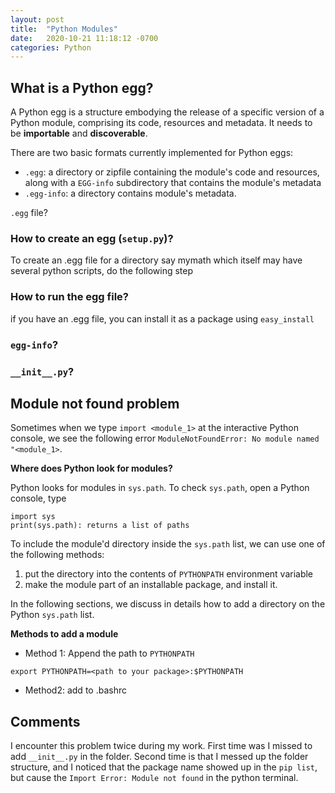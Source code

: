 ```yaml
---
layout: post
title:  "Python Modules"
date:   2020-10-21 11:18:12 -0700
categories: Python
---
```


## What is a Python egg?
A Python egg is a structure embodying the release of a specific version of a Python module, comprising its code, resources and metadata. It needs to be **importable** and **discoverable**. 

There are two basic formats currently implemented for Python eggs: 
* `.egg`: a directory or zipfile containing the module's code and resources, along with a `EGG-info` subdirectory that contains the module's metadata
* `.egg-info`: a directory contains module's metadata. 


`.egg` file?

### How to create an egg (`setup.py`)?
To create an .egg file for a directory say mymath which itself may have several python scripts, do the following step
### How to run the egg file?
if you have an .egg file, you can install it as a package using `easy_install`

### `egg-info`?


### `__init__.py`?

## Module not found problem
Sometimes when we type `import <module_1>` at the interactive Python console, we see the following error `ModuleNotFoundError: No module named "<module_1>`. 

__Where does Python look for modules?__

Python looks for modules in `sys.path`. To check `sys.path`, open a Python console, type 
```
import sys
print(sys.path): returns a list of paths
```
To include the module'd directory inside the `sys.path` list, we can use one of the following methods:
1. put the directory into the contents of `PYTHONPATH` environment variable
2. make the module part of an installable package, and install it. 

In the following sections, we discuss in details how to add a directory on the Python `sys.path` list. 

__Methods to add a module__

* Method 1: Append the path to `PYTHONPATH`

`export PYTHONPATH=<path to your package>:$PYTHONPATH`

* Method2: add to .bashrc


## Comments
I encounter this problem twice during my work. First time was I missed to add `__init__.py` in the folder. Second time is that I messed up the folder structure, and I noticed that the package name showed up in the `pip list`, but cause the `Import Error: Module not found` in the python terminal. 

